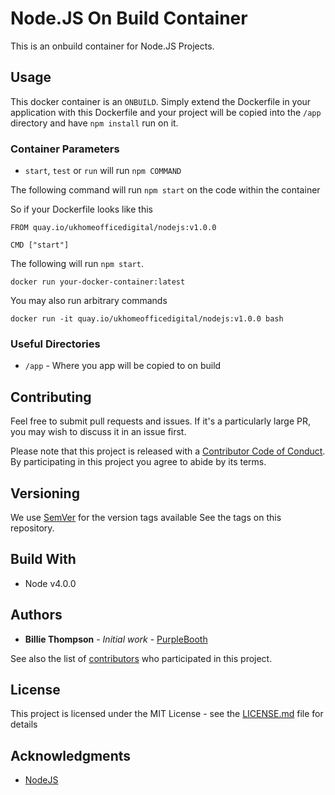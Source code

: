 # Node.JS On Build Container

This is an onbuild container for Node.JS Projects.

## Usage

This docker container is an `ONBUILD`. Simply extend the Dockerfile in your application with this Dockerfile and your 
project will be copied into the `/app` directory and have `npm install` run on it.

### Container Parameters

* `start`, `test` or `run` will run `npm COMMAND`

The following command will run `npm start` on the code within the container

So if your Dockerfile looks like this
```shell
FROM quay.io/ukhomeofficedigital/nodejs:v1.0.0

CMD ["start"]
```

The following will run `npm start`.

```shell
docker run your-docker-container:latest
```

You may also run arbitrary commands

```shell
docker run -it quay.io/ukhomeofficedigital/nodejs:v1.0.0 bash
```


### Useful Directories

* `/app` - Where you app will be copied to on build

## Contributing

Feel free to submit pull requests and issues. If it's a particularly large PR, you may wish to 
discuss it in an issue first.

Please note that this project is released with a 
[Contributor Code of Conduct](https://github.com/UKHomeOffice/docker-nodejs/blob/master/CODE_OF_CONDUCT.md). 
By participating in this project you agree to abide by its terms.

## Versioning

We use [SemVer](http://semver.org/) for the version tags available See the tags on this repository. 

## Build With

* Node v4.0.0

## Authors

* **Billie Thompson** - *Initial work* - [PurpleBooth](https://github.com/PurpleBooth)

See also the list of 
[contributors](https://github.com/UKHomeOffice/docker-nodejs/graphs/contributors) who participated 
in this project.

## License

This project is licensed under the MIT License - see the 
[LICENSE.md](https://github.com/UKHomeOffice/docker-nodejs/blob/master/LICENSE.md) file for details

## Acknowledgments

* [NodeJS](https://nodejs.org/)